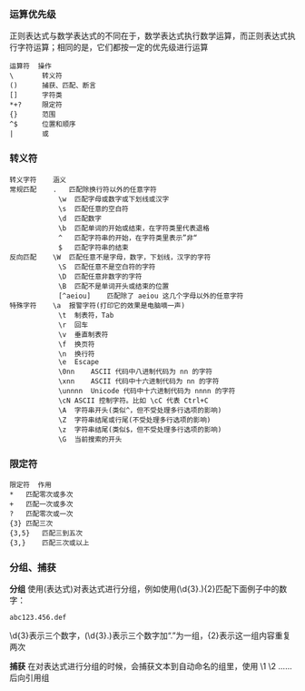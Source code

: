 ### 运算优先级 ###

正则表达式与数学表达式的不同在于，数学表达式执行数学运算，而正则表达式执行字符运算；相同的是，它们都按一定的优先级进行运算

```
运算符  操作
\       转义符
()      捕获、匹配、断言
[]      字符类
*+?     限定符
{}      范围
^$      位置和顺序
|       或
```

### 转义符 ###

```
转义字符    涵义
常规匹配    .   匹配除换行符以外的任意字符
            \w  匹配字母或数字或下划线或汉字
            \s  匹配任意的空白符
            \d  匹配数字
            \b  匹配单词的开始或结束，在字符类里代表退格
            ^   匹配字符串的开始，在字符类里表示”非“
            $   匹配字符串的结束
反向匹配    \W  匹配任意不是字母，数字，下划线，汉字的字符
            \S  匹配任意不是空白符的字符
            \D  匹配任意非数字的字符
            \B  匹配不是单词开头或结束的位置
            [^aeiou]    匹配除了 aeiou 这几个字母以外的任意字符
特殊字符    \a  报警字符(打印它的效果是电脑嘀一声)
            \t  制表符，Tab
            \r  回车
            \v  垂直制表符
            \f  换页符
            \n  换行符
            \e  Escape
            \0nn    ASCII 代码中八进制代码为 nn 的字符
            \xnn    ASCII 代码中十六进制代码为 nn 的字符
            \unnnn  Unicode 代码中十六进制代码为 nnnn 的字符
            \cN ASCII 控制字符。比如 \cC 代表 Ctrl+C
            \A  字符串开头(类似^，但不受处理多行选项的影响)
            \Z  字符串结尾或行尾(不受处理多行选项的影响)
            \z  字符串结尾(类似$，但不受处理多行选项的影响)
            \G  当前搜索的开头
```

### 限定符 ###

```
限定符  作用
*   匹配零次或多次
+   匹配一次或多次
?   匹配零次或一次
{3} 匹配三次
{3,5}   匹配三到五次
{3,}    匹配三次或以上
```

### 分组、捕获 ###

**分组**
使用(表达式)对表达式进行分组，例如使用(\d{3}\.){2}匹配下面例子中的数字：

```
abc123.456.def
```

\d{3}表示三个数字，(\d{3}\.)表示三个数字加“.”为一组，{2}表示这一组内容重复两次

**捕获**
在对表达式进行分组的时候，会捕获文本到自动命名的组里，使用 \1 \2 …… 后向引用组


